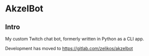 # AkzelBot

## Intro

My custom Twitch chat bot, formerly written in Python as a CLI app. 

Development has moved to https://gitlab.com/zelikos/akzelbot
